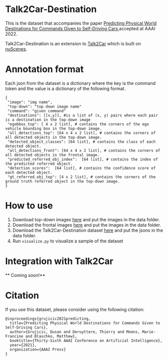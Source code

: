 # Talk2Car-Destination

This is the dataset that accompanies the paper [Predicting Physical World Destinations for Commands Given to Self-Driving Cars
](https://arxiv.org/abs/2112.05419) accepted at AAAI 2022.

Talk2Car-Destination is an extension to [Talk2Car](https://github.com/talk2car/Talk2Car) which is built on [nuScenes](https://www.nuscenes.org/).

# Annotation format
Each json from the dataset is a dictionary where the key is the command token and the value is a dictionary of the following format.

```
{
 "image": "img name",
 "top-down": "top down image name"
 "command": "given command"
 "destinations": [[x,y]], #is a list of (x, y) pairs where each pair is a destination in the top-down image
 "egobbox_top": [ 4 x 2 list], # contains the corners of the ego vehicle bounding box in the top-down image.
 "all_detections_top": [64 x 4 x 2 list], # contains the corners of all detected objects in the top-down image.
 "detected_object_classes": [64 list], # contains the class of each detected object.
 "all_detections_front": [64 x 4 x 2 list], # contains the corners of all detected objects in the frontal image.
 "predicted_referred_obj_index":  [64 list], # contains the index of the predicted referred object.
 "detection_scores":  [64 list], # contains the confidence score of each detected object.
 "gt_referred_obj_top": [4 x 2 list], # contains the corners of the ground truth referred object in the top-down image.
}              
```

# How to use

1. Download top-down images [here](https://drive.google.com/file/d/1lrgghIVYPxCboZ77eTO8cdFcm_6mcZga/view?usp=sharing) and put the images in the data folder.
2. Download the frontal images [here](https://drive.google.com/file/d/1bhcdej7IFj5GqfvXGrHGPk2Knxe77pek/view?usp=sharing) and put the images in the data folder.
3. Download the Talk2Car-Destination dataset [here](https://drive.google.com/file/d/1hZ-3OOAdpFUjkGyObi0xqg10U62UNOrj/view?usp=sharing) and put the jsons in the data folder.
4. Run `visualize.py` to visualize a sample of the dataset

# Integration with Talk2Car

** Coming soon!**

# Citation
If you use this dataset, please consider using the following citation:
```
@inproceedings{grujicic2021predicting,
  title={Predicting Physical World Destinations for Commands Given to Self-Driving Cars},
  author={Grujicic, Dusan and Deruyttere, Thierry and Moens, Marie-Francine and Blaschko, Matthew},
  booktitle={Thirty-Sixth AAAI Conference on Artificial Intelligence},
  year={2021},
  organization={AAAI Press}
}
```